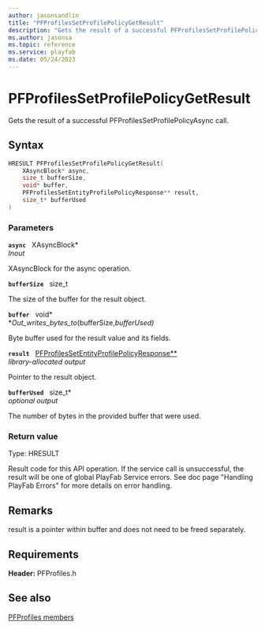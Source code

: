 ```yaml
---
author: jasonsandlin
title: "PFProfilesSetProfilePolicyGetResult"
description: "Gets the result of a successful PFProfilesSetProfilePolicyAsync call."
ms.author: jasonsa
ms.topic: reference
ms.service: playfab
ms.date: 05/24/2023
---
```


# PFProfilesSetProfilePolicyGetResult  

Gets the result of a successful PFProfilesSetProfilePolicyAsync call.  

## Syntax  
  
```cpp
HRESULT PFProfilesSetProfilePolicyGetResult(  
    XAsyncBlock* async,  
    size_t bufferSize,  
    void* buffer,  
    PFProfilesSetEntityProfilePolicyResponse** result,  
    size_t* bufferUsed  
)  
```  
  
### Parameters  
  
**`async`** &nbsp; XAsyncBlock*  
*_Inout_*  
  
XAsyncBlock for the async operation.  
  
**`bufferSize`** &nbsp; size_t  
  
The size of the buffer for the result object.  
  
**`buffer`** &nbsp; void*  
*_Out_writes_bytes_to_(bufferSize,*bufferUsed)*  
  
Byte buffer used for the result value and its fields.  
  
**`result`** &nbsp; [PFProfilesSetEntityProfilePolicyResponse**](../../pfprofilestypes/structs/pfprofilessetentityprofilepolicyresponse.md)  
*library-allocated output*  
  
Pointer to the result object.  
  
**`bufferUsed`** &nbsp; size_t*  
*optional output*  
  
The number of bytes in the provided buffer that were used.  
  
  
### Return value
Type: HRESULT
  
Result code for this API operation. If the service call is unsuccessful, the result will be one of global PlayFab Service errors. See doc page "Handling PlayFab Errors" for more details on error handling.
  
## Remarks  
  
result is a pointer within buffer and does not need to be freed separately.
  
## Requirements  
  
**Header:** PFProfiles.h
  
## See also  
[PFProfiles members](../pfprofiles_members.md)  

  
  
